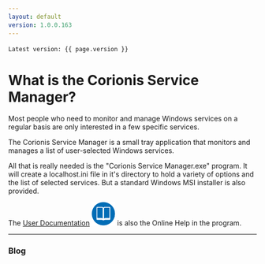 ```yaml
---
layout: default
version: 1.0.0.163
---
```

`Latest version: {{ page.version }}`
# What is the Corionis Service Manager?
Most people who need to monitor and manage Windows services on a regular basis are only interested in a few specific services.

The Corionis Service Manager is a small tray application that monitors and manages a list of user-selected Windows services.

All that is really needed is the "Corionis Service Manager.exe" program. It will create a localhost.ini file in it's directory to hold a variety of options and the list of selected services. But a standard Windows MSI installer is also provided.

The [User Documentation](help) <a href="help">![Goto the help page](res/docs-icon.png)</a> is also the Online Help in the program.

---
### Blog
